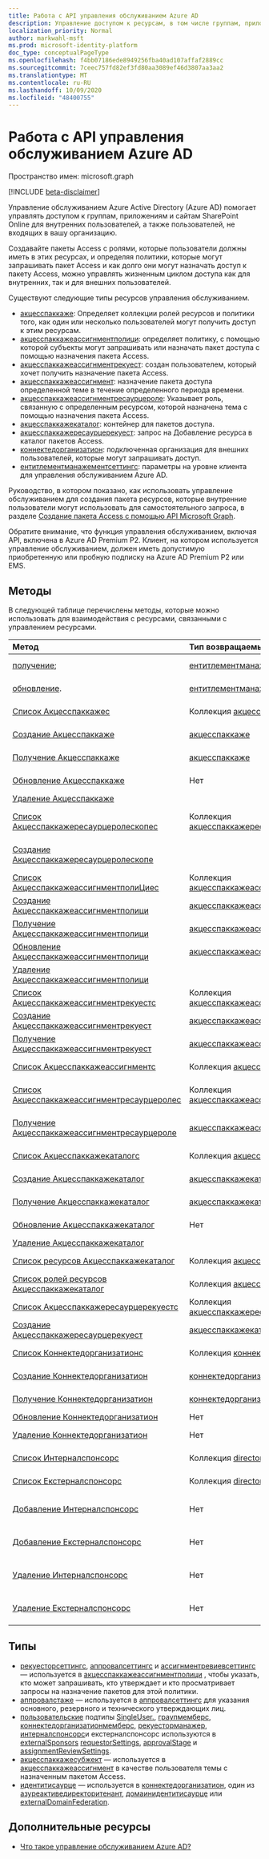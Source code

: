 ```yaml
---
title: Работа с API управления обслуживанием Azure AD
description: Управление доступом к ресурсам, в том числе группам, приложениям и сайтам с помощью управления правами Azure AD
localization_priority: Normal
author: markwahl-msft
ms.prod: microsoft-identity-platform
doc_type: conceptualPageType
ms.openlocfilehash: f4bb07186ede8949256fba40ad107affaf2889cc
ms.sourcegitcommit: 7ceec757fd82ef3fd80aa3089ef46d3807aa3aa2
ms.translationtype: MT
ms.contentlocale: ru-RU
ms.lasthandoff: 10/09/2020
ms.locfileid: "48400755"
---
```

# <a name="working-with-the-azure-ad-entitlement-management-api"></a>Работа с API управления обслуживанием Azure AD

Пространство имен: microsoft.graph

[!INCLUDE [beta-disclaimer](../../includes/beta-disclaimer.md)]

Управление обслуживанием Azure Active Directory (Azure AD) помогает управлять доступом к группам, приложениям и сайтам SharePoint Online для внутренних пользователей, а также пользователей, не входящих в вашу организацию.

Создавайте пакеты Access с ролями, которые пользователи должны иметь в этих ресурсах, и определяя политики, которые могут запрашивать пакет Access и как долго они могут назначать доступ к пакету Access, можно управлять жизненным циклом доступа как для внутренних, так и для внешних пользователей.

Существуют следующие типы ресурсов управления обслуживанием.

- [акцесспаккаже](accesspackage.md): Определяет коллекции ролей ресурсов и политики того, как один или несколько пользователей могут получить доступ к этим ресурсам.
- [акцесспаккажеассигнментполици](accesspackageassignmentpolicy.md): определяет политику, с помощью которой субъекты могут запрашивать или назначать пакет доступа с помощью назначения пакета Access.
- [акцесспаккажеассигнментрекуест](accesspackageassignmentrequest.md): создан пользователем, который хочет получить назначение пакета Access.
- [акцесспаккажеассигнмент](accesspackageassignment.md): назначение пакета доступа определенной теме в течение определенного периода времени.
- [акцесспаккажеассигнментресаурцероле](accesspackageassignmentresourcerole.md): Указывает роль, связанную с определенным ресурсом, которой назначена тема с помощью назначения пакета Access.
- [акцесспаккажекаталог](accesspackagecatalog.md): контейнер для пакетов доступа.
- [акцесспаккажересаурцерекуест](accesspackageresourcerequest.md): запрос на Добавление ресурса в каталог пакетов Access.
- [коннектедорганизатион](connectedorganization.md): подключенная организация для внешних пользователей, которые могут запрашивать доступ.
- [ентитлементманажементсеттингс](entitlementmanagementsettings.md): параметры на уровне клиента для управления обслуживанием Azure AD.

Руководство, в котором показано, как использовать управление обслуживанием для создания пакета ресурсов, которые внутренние пользователи могут использовать для самостоятельного запроса, в разделе [Создание пакета Access с помощью API Microsoft Graph](/graph/tutorial-access-package-api).

Обратите внимание, что функция управления обслуживанием, включая API, включена в Azure AD Premium P2. Клиент, на котором используется управление обслуживанием, должен иметь допустимую приобретенную или пробную подписку на Azure AD Premium P2 или EMS.

## <a name="methods"></a>Методы

В следующей таблице перечислены методы, которые можно использовать для взаимодействия с ресурсами, связанными с управлением ресурсами.

| Метод           | Тип возвращаемых данных    |Описание|
|:---------------|:--------|:----------|
| [получение](../api/entitlementmanagementsettings-get.md); | [ентитлементманажементсеттингс](entitlementmanagementsettings.md) | Чтение свойств объекта **ентитлементманажементсеттингс** . |
| [обновление](../api/entitlementmanagementsettings-update.md). | [ентитлементманажементсеттингс](entitlementmanagementsettings.md) | Обновление свойств объекта **ентитлементманажементсеттингс** . |
| [Список Акцесспаккажес](../api/accesspackage-list.md) | Коллекция [акцесспаккаже](accesspackage.md) | Получение списка объектов **акцесспаккаже** . |
| [Создание Акцесспаккаже](../api/accesspackage-post.md) | [акцесспаккаже](accesspackage.md) | Создание нового объекта **акцесспаккаже** . |
| [Получение Акцесспаккаже](../api/accesspackage-get.md) | [акцесспаккаже](accesspackage.md) | Чтение свойств и связей объекта **акцесспаккаже** . |
| [Обновление Акцесспаккаже](../api/accesspackage-update.md)|Нет | Обновление свойств объекта **акцесспаккаже** . |
| [Удаление Акцесспаккаже](../api/accesspackage-delete.md) | | Удаление **акцесспаккаже**. |
| [Список Акцесспаккажересаурцеролескопес](../api/accesspackage-list-accesspackageresourcerolescopes.md) | Коллекция [акцесспаккажересаурцеролескопе](accesspackageresourcerolescope.md) | Получение списка объектов **акцесспаккажересаурцеролескопе** для пакета Access. |
| [Создание Акцесспаккажересаурцеролескопе](../api/accesspackage-post-accesspackageresourcerolescopes.md) | | Создайте новый объект **акцесспаккажересаурцеролескопе** для пакета Access. |
| [Список АкцесспаккажеассигнментполиЦиес](../api/accesspackageassignmentpolicy-list.md) | Коллекция [акцесспаккажеассигнментполици](accesspackageassignmentpolicy.md) | Получение списка объектов **акцесспаккажеассигнментполици** . |
| [Создание Акцесспаккажеассигнментполици](../api/accesspackageassignmentpolicy-post.md) | [акцесспаккажеассигнментполици](accesspackageassignmentpolicy.md)| Создание нового объекта **акцесспаккажеассигнментполици** . |
| [Получение Акцесспаккажеассигнментполици](../api/accesspackageassignmentpolicy-get.md) | [акцесспаккажеассигнментполици](accesspackageassignmentpolicy.md) | Чтение свойств и связей объекта **акцесспаккажеассигнментполици** . |
| [Обновление Акцесспаккажеассигнментполици](../api/accesspackageassignmentpolicy-update.md)|[акцесспаккажеассигнментполици](accesspackageassignmentpolicy.md) | Обновление свойств объекта **акцесспаккажеассигнментполици** . |
| [Удаление Акцесспаккажеассигнментполици](../api/accesspackageassignmentpolicy-delete.md) | | Удаление **акцесспаккажеассигнментполици**. |
| [Список Акцесспаккажеассигнментрекуестс](../api/accesspackageassignmentrequest-list.md) | Коллекция [акцесспаккажеассигнментрекуест](accesspackageassignmentrequest.md) | Получение списка объектов **акцесспаккажеассигнментрекуест** . |
| [Создание Акцесспаккажеассигнментрекуест](../api/accesspackageassignmentrequest-post.md) | [акцесспаккажеассигнментрекуест](accesspackageassignmentrequest.md) | Создание нового **акцесспаккажеассигнментрекуест**. |
| [Получение Акцесспаккажеассигнментрекуест](../api/accesspackageassignmentrequest-get.md) | [акцесспаккажеассигнментрекуест](accesspackageassignmentrequest.md) | Чтение свойств и связей объекта **акцесспаккажеассигнментрекуест** . |
| [Список Акцесспаккажеассигнментс](../api/accesspackageassignment-list.md) | Коллекция [акцесспаккажеассигнмент](accesspackageassignment.md) | Получение списка объектов **акцесспаккажеассигнмент** . |
| [Список Акцесспаккажеассигнментресаурцеролес](../api/accesspackageassignmentresourcerole-list.md) | Коллекция [акцесспаккажеассигнментресаурцероле](accesspackageassignmentresourcerole.md) | Получение списка объектов **акцесспаккажеассигнментресаурцероле** . |
| [Получение Акцесспаккажеассигнментресаурцероле](../api/accesspackageassignmentresourcerole-get.md) | [акцесспаккажеассигнментресаурцероле](accesspackageassignmentresourcerole.md)  | Получение объекта **акцесспаккажеассигнментресаурцероле** . |
| [Список Акцесспаккажекаталогс](../api/accesspackagecatalog-list.md) | Коллекция [акцесспаккажекаталог](accesspackagecatalog.md) | Получение списка объектов **акцесспаккажекаталогс** . |
| [Создание Акцесспаккажекаталог](../api/accesspackagecatalog-post.md) | [акцесспаккажекаталог](accesspackagecatalog.md) | Создание нового объекта **акцесспаккажекаталог** . |
| [Получение Акцесспаккажекаталог](../api/accesspackagecatalog-get.md) | [акцесспаккажекаталог](accesspackagecatalog.md) | Чтение свойств и связей объекта **акцесспаккажекаталог** . |
| [Обновление Акцесспаккажекаталог](../api/accesspackagecatalog-update.md)|Нет | Обновление свойств объекта **акцесспаккажекаталог** . |
| [Удаление Акцесспаккажекаталог](../api/accesspackagecatalog-delete.md) | | Удаление **акцесспаккажекаталог**. |
| [Список ресурсов Акцесспаккажекаталог](../api/accesspackagecatalog-list-accesspackageresources.md) | Коллекция [акцесспаккажересаурце](accesspackageresource.md) | Получение списка объектов **акцесспаккажересаурце** . |
| [Список ролей ресурсов Акцесспаккажекаталог](../api/accesspackagecatalog-list-accesspackageresourceroles.md) | Коллекция [акцесспаккажересаурцероле](accesspackageresourcerole.md) | Получение списка объектов **акцесспаккажересаурцероле** . |
| [Список Акцесспаккажересаурцерекуестс](../api/accesspackageresourcerequest-list.md) | Коллекция [акцесспаккажересаурцерекуест](accesspackageresourcerequest.md) | Чтение свойств и связей объектов **акцесспаккажересаурцерекуест** . |
| [Создание Акцесспаккажересаурцерекуест](../api/accesspackageresourcerequest-post.md) | [акцесспаккажекаталог](accesspackageresourcerequest.md) | Создание нового объекта **акцесспаккажересаурцерекуест** . |
| [Список Коннектедорганизатионс](../api/connectedorganization-list.md) | Коллекция [коннектедорганизатион](connectedorganization.md) | Получение списка объектов **коннектедорганизатион** . |
| [Создание Коннектедорганизатион](../api/connectedorganization-post.md) | [коннектедорганизатион](connectedorganization.md) | Создание нового объекта **коннектедорганизатион** . |
| [Получение Коннектедорганизатион](../api/connectedorganization-get.md) | [коннектедорганизатион](connectedorganization.md) | Чтение свойств и связей объекта **коннектедорганизатион** . |
| [Обновление Коннектедорганизатион](../api/connectedorganization-update.md) |Нет | Обновление **коннектедорганизатион**. |
| [Удаление Коннектедорганизатион](../api/connectedorganization-delete.md) |Нет | Удаление объекта **коннектедорганизатион**. |
|[Список Интерналспонсорс](../api/connectedorganization-list-internalsponsors.md) | Коллекция [directoryObject](directoryobject.md) | Получение списка внутренних спонсоров **коннектедорганизатион** . |
|[Список Екстерналспонсорс](../api/connectedorganization-list-externalsponsors.md) | Коллекция [directoryObject](directoryobject.md) | Получение списка внешних спонсоров **коннектедорганизатион** . |
|[Добавление Интерналспонсорс](../api/connectedorganization-post-internalsponsors.md) | Нет | Добавление пользователя или группы в внутренние спонсоры **коннектедорганизатион** . |
|[Добавление Екстерналспонсорс](../api/connectedorganization-post-externalsponsors.md) | Нет | Добавление пользователя или группы во внешние спонсоры **коннектедорганизатион** . |
|[Удаление Интерналспонсорс](../api/connectedorganization-delete-internalsponsors.md) | Нет | Удаление пользователя или группы из внутренних спонсоров **коннектедорганизатион** . |
|[Удаление Екстерналспонсорс](../api/connectedorganization-delete-externalsponsors.md) | Нет | Удаление пользователя или группы из внешних спонсоров **коннектедорганизатион** . |

## <a name="types"></a>Типы

- [рекуесторсеттингс](requestorsettings.md), [аппровалсеттингс](approvalsettings.md) и [ассигнментревиевсеттингс](assignmentreviewsettings.md) — используется в [акцесспаккажеассигнментполици](accesspackageassignmentpolicy.md) , чтобы указать, кто может запрашивать, кто утверждает и кто просматривает запросы на назначение пакетов для этой политики.
- [аппровалстаже](approvalstage.md) — используется в [аппровалсеттингс](approvalsettings.md) для указания основного, резервного и технического утверждающих лиц.
- [пользовательские](userset.md) подтипы [SingleUser.](singleuser.md), [граупмемберс](groupmembers.md), [коннектедорганизатионмемберс](connectedorganizationmembers.md), [рекуесторманажер](requestormanager.md), [интерналспонсорс](internalsponsors.md)и екстерналспонсорс используются в [externalSponsors](externalsponsors.md) [requestorSettings](requestorsettings.md), [approvalStage](approvalstage.md) и [assignmentReviewSettings](assignmentreviewsettings.md).
- [акцесспаккажесубжект](accesspackagesubject.md) — используется в [акцесспаккажеассигнмент](accesspackageassignment.md) в качестве пользователя темы с назначенным пакетом Access.
- [идентитисаурце](identitysource.md) — используется в [коннектедорганизатион](connectedorganization.md), один из [азуреактиведиректоритенант](azureactivedirectorytenant.md), [домаинидентитисаурце](domainidentitysource.md) или [externalDomainFederation](externaldomainfederation.md).

## <a name="see-also"></a>Дополнительные ресурсы

 - [Что такое управление обслуживанием Azure AD?](/azure/active-directory/governance/entitlement-management-overview)



<!-- uuid: 16cd6b66-4b1a-43a1-adaf-3a886856ed98
2019-02-04 14:57:30 UTC -->
<!-- {
  "type": "#page.annotation",
  "description": "Service root",
  "keywords": "",
  "section": "documentation",
  "tocPath": ""
}-->